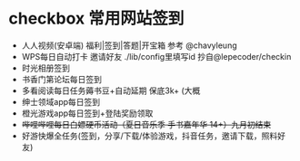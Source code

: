 # checkbox  常用网站签到
 - 人人视频(安卓端) 福利|签到|答题|开宝箱 参考 @chavyleung
 - WPS每日自动打卡 邀请好友 ./lib/config里填写id 抄自@lepecoder/checkin
 - 时光相册签到
 - 书香门第论坛每日签到
 - 多看阅读每日任务薅书豆+自动延期 保底3k+ (大概
 - 绅士领域app每日签到
 - 橙光游戏app每日签到+登陆奖励领取
 - ~~哔哩哔哩每日白嫖硬币活动（夏日音乐季 手书嘉年华 14+）九月初结束~~
 - 好游快爆全任务(签到，分享/下载/体验游戏，抖音任务，邀请下载，照料好友)
